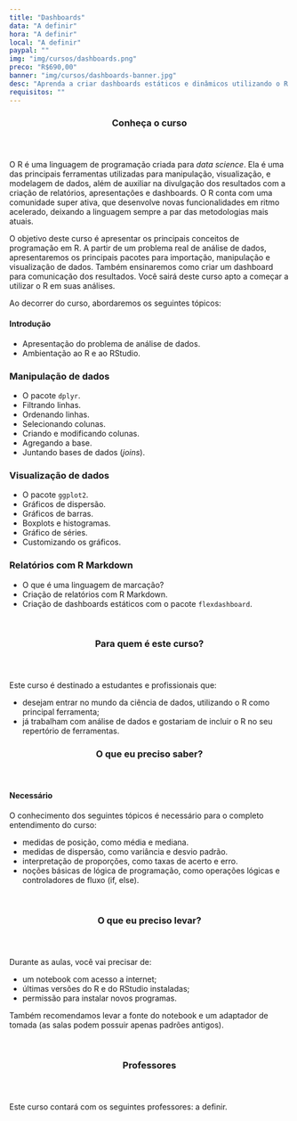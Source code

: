 ```yaml
---
title: "Dashboards"
data: "A definir"
hora: "A definir"
local: "A definir"
paypal: ""
img: "img/cursos/dashboards.png"
preco: "R$690,00"
banner: "img/cursos/dashboards-banner.jpg"
desc: "Aprenda a criar dashboards estáticos e dinâmicos utilizando o R."
requisitos: ""
---
```


<header class="section-header">
  <h3>Conheça o curso</h3>
</header>

O R é uma linguagem de programação criada para *data science*. Ela é uma das principais ferramentas utilizadas para manipulação, visualização, e modelagem de dados, além de auxiliar na divulgação dos resultados com a criação de relatórios, apresentações e dashboards. O R conta com uma comunidade super ativa, que desenvolve novas funcionalidades em ritmo acelerado, deixando a linguagem sempre a par das metodologias mais atuais.

O objetivo deste curso é apresentar os principais conceitos de programação em R. A partir de um problema real de análise de dados, apresentaremos os principais pacotes para importação, manipulação e visualização de dados. Também ensinaremos como criar um dashboard para comunicação dos resultados. Você sairá deste curso apto a começar a utilizar o R em suas análises.

Ao decorrer do curso, abordaremos os seguintes tópicos:

#### Introdução

- Apresentação do problema de análise de dados.
- Ambientação ao R e ao RStudio.

### Manipulação de dados

- O pacote `dplyr`.
- Filtrando linhas.
- Ordenando linhas.
- Selecionando colunas.
- Criando e modificando colunas.
- Agregando a base.
- Juntando bases de dados (*joins*).

### Visualização de dados

- O pacote `ggplot2`.
- Gráficos de dispersão.
- Gráficos de barras.
- Boxplots e histogramas.
- Gráfico de séries.
- Customizando os gráficos.

### Relatórios com R Markdown

- O que é uma linguagem de marcação?
- Criação de relatórios com R Markdown.
- Criação de dashboards estáticos com o pacote `flexdashboard`.




<br>
<header class="section-header">
  <h3>Para quem é este curso?</h3>
</header>

Este curso é destinado a estudantes e profissionais que:

- desejam entrar no mundo da ciência de dados, utilizando o R como principal ferramenta;
- já trabalham com análise de dados e gostariam de incluir o R no seu repertório de ferramentas.




<header class="section-header">
  <h3>O que eu preciso saber?</h3>
</header>

#### Necessário
        
O conhecimento dos seguintes tópicos é necessário para o completo entendimento do curso:

- medidas de posição, como média e mediana.
- medidas de dispersão, como variância e desvio padrão.
- interpretação de proporções, como taxas de acerto e erro.
- noções básicas de lógica de programação, como operações lógicas e controladores de fluxo (if, else).




<br>
<header class="section-header">
  <h3>O que eu preciso levar?</h3>
</header>

Durante as aulas, você vai precisar de:

- um notebook com acesso a internet;
- últimas versões do R e do RStudio instaladas;
- permissão para instalar novos programas.

Também recomendamos levar a fonte do notebook e um adaptador de tomada (as salas podem possuir apenas padrões antigos).



<br>
<header class="section-header">
  <h3>Professores</h3>
</header>

Este curso contará com os seguintes professores: a definir.